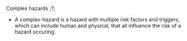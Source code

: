 Complex hazards
;?;
- A complex-hazard is a hazard with multiple risk factors and triggers, which can include human and physical, that all influence the risk of a hazard occuring. 